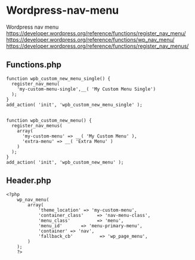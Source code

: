 # Wordpress-nav-menu
Wordpress nav menu
https://developer.wordpress.org/reference/functions/register_nav_menu/
https://developer.wordpress.org/reference/functions/wp_nav_menu/
https://developer.wordpress.org/reference/functions/register_nav_menus/

## Functions.php
```
function wpb_custom_new_menu_single() {
  register_nav_menu(
  	'my-custom-menu-single',__( 'My Custom Menu Single') 
  );
}
add_action( 'init', 'wpb_custom_new_menu_single' );


function wpb_custom_new_menu() {
  register_nav_menus(
    array(
      'my-custom-menu' => __( 'My Custom Menu' ),
      'extra-menu' => __( 'Extra Menu' )
    )
  );
}
add_action( 'init', 'wpb_custom_new_menu' );

```

## Header.php
```
<?php 
	wp_nav_menu( 
		array( 
			'theme_location' => 'my-custom-menu',
			'container_class'     => 'nav-menu-class',
			'menu_class'          => 'menu',
			'menu_id'       => 'menu-primary-menu',
			'container' => 'nav',
			'fallback_cb'          => 'wp_page_menu',
		) 
	); 
	?>
```
